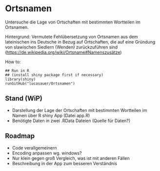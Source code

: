 # Ortsnamen

Untersuche die Lage von Ortschaften mit bestimmten Wortteilen im Ortsnamen.

Hintergrund: Vermutete Fehlübersetzung von Ortsnamen aus dem lateinischen ins 
Deutsche in Bezug auf Ortschaften, die auf eine Gründung von slawischen Siedlern
(Wenden) zurückzuführen sind (https://de.wikipedia.org/wiki/Ortsname#Namenszusätze)

How to:
```
## Run in R 
## (install shiny package first if necessary)
library(shiny)
runGitHub("lucasauer/Ortsnamen")
```

## Stand (WiP)

* Darstellung der Lage der Ortschaften mit bestimmten Wortteilen im Namen über R shiny App (Datei app.R)
* Benötigte Daten in zwei .RData Dateien (Quelle für Daten?)


## Roadmap

* Code verallgemeinern
* Encoding anpassen wg. windows?
* Nur klein gegen groß Vergleich, was ist mit anderen Fällen
* Beschreibung in der App zum besseren Verständnis
